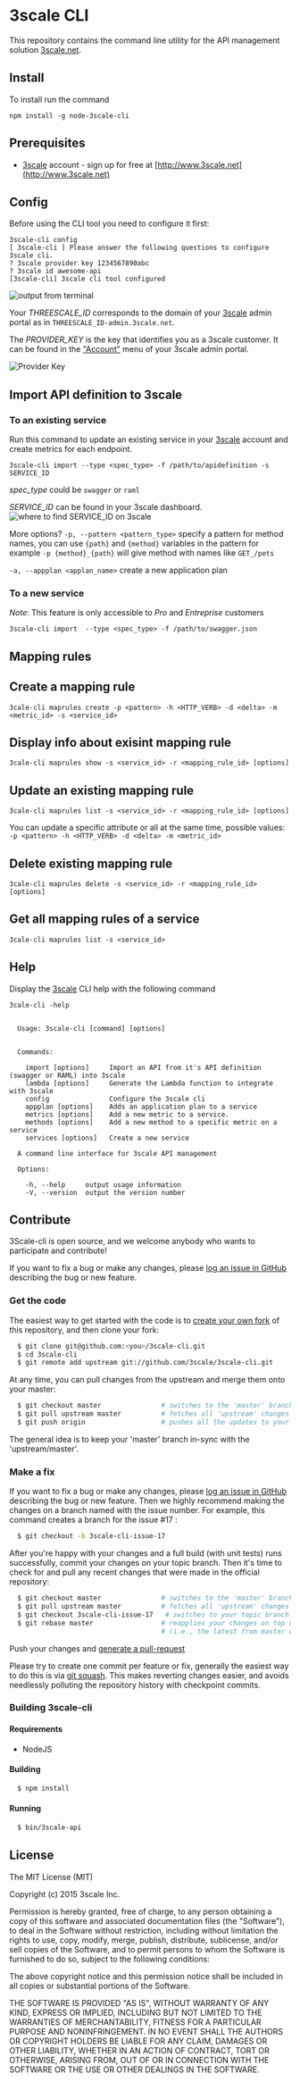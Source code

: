 # 3scale CLI

This repository contains the command line utility for the API management solution [3scale.net](http://3scale.net).

## Install

To install run the command

`npm install -g node-3scale-cli`

## Prerequisites
* [3scale](http://3scale.net) account - sign up for free at [http://www.3scale.net](http://www.3scale.net)


## Config

Before using the CLI tool you need to configure it first:

```
3scale-cli config
[ 3scale-cli ] Please answer the following questions to configure 3scale cli.
? 3scale provider key 1234567890abc
? 3scale id awesome-api
[3scale-cli] 3scale cli tool configured
```

![output from terminal](https://www.evernote.com/l/ACV6L21JMwxFm771F9iPNwu3j7eyqLrArkoB/image.png)

Your *THREESCALE_ID* corresponds to the domain of your [3scale](http://3scale.net) admin portal as in `THREESCALE_ID-admin.3scale.net`.

The *PROVIDER_KEY* is the key that identifies you as a 3scale customer. It can be found in the ["Account"](https://CHANGEME-admin.3scale.net/p/admin/account) menu of your 3scale admin portal.  

![Provider Key](docs/provider-key.png)

## Import API definition to 3scale

### To an existing service

Run this command to update an existing service in your [3scale](http://3scale.net) account and create metrics for each endpoint.

`3scale-cli import --type <spec_type> -f /path/to/apidefinition -s SERVICE_ID`

*spec_type* could be `swagger` or `raml`

*SERVICE_ID* can be found in your 3scale dashboard.
![where to find SERVICE_ID on 3scale](https://www.evernote.com/l/ACW0h8yHfplHi4r-WivB0e0FT5X-6mgutmgB/image.png)

More options?
`-p, --pattern <pattern_type>` specify a pattern for method names, you can use `{path}` and `{method}` variables in the pattern
for example `-p {method}_{path}` will give method with names like `GET_/pets`

`-a, --appplan <applan_name>` create a new application plan

### To a new service

*Note*: This feature is only accessible to *Pro* and *Entreprise* customers

`3scale-cli import  --type <spec_type> -f /path/to/swagger.json`

## Mapping rules

## Create a mapping rule
`3cale-cli maprules create -p <pattern> -h <HTTP_VERB> -d <delta> -m <metric_id> -s <service_id>`

## Display info about exisint mapping rule
`3cale-cli maprules show -s <service_id> -r <mapping_rule_id> [options]`

## Update an existing mapping rule
`3cale-cli maprules list -s <service_id> -r <mapping_rule_id> [options]`

You can update a specific attribute or all at the same time, possible values:
`-p <pattern> -h <HTTP_VERB> -d <delta> -m <metric_id>`

## Delete existing mapping rule
`3cale-cli maprules delete -s <service_id> -r <mapping_rule_id> [options]`

## Get all mapping rules of a service
`3cale-cli maprules list -s <service_id>`

## Help

Display the [3scale](http://3scale.net) CLI help with the following command

`3cale-cli -help`

```

  Usage: 3scale-cli [command] [options]


  Commands:

    import [options]     Import an API from it's API definition (swagger or RAML) into 3scale
    lambda [options]     Generate the Lambda function to integrate with 3scale
    config               Configure the 3scale cli
    appplan [options]    Adds an application plan to a service
    metrics [options]    Add a new metric to a service.
    methods [options]    Add a new method to a specific metric on a service
    services [options]   Create a new service

  A command line interface for 3scale API management

  Options:

    -h, --help     output usage information
    -V, --version  output the version number
```

## Contribute

3Scale-cli is open source, and we welcome anybody who wants to participate and contribute!

If you want to fix a bug or make any changes, please [log an issue in GitHub](https://github.com/3scale/3scale-cli/issues) describing the bug
or new feature.

### Get the code

The easiest way to get started with the code is to [create your own fork](http://help.github.com/forking/)
of this repository, and then clone your fork:
```bash
  $ git clone git@github.com:<you>/3scale-cli.git
  $ cd 3scale-cli
  $ git remote add upstream git://github.com/3scale/3scale-cli.git
```
At any time, you can pull changes from the upstream and merge them onto your master:
```bash
  $ git checkout master               # switches to the 'master' branch
  $ git pull upstream master          # fetches all 'upstream' changes and merges 'upstream/master' onto your 'master' branch
  $ git push origin                   # pushes all the updates to your fork, which should be in-sync with 'upstream'
```
The general idea is to keep your 'master' branch in-sync with the 'upstream/master'.

### Make a fix

If you want to fix a bug or make any changes, please [log an issue in GitHub](https://github.com/3scale/3scale-cli/issues) describing the bug
or new feature. Then we highly recommend making the changes on a branch named with the issue number. For example, this command creates
a branch for the issue #17 :
```bash
  $ git checkout -b 3scale-cli-issue-17
```
After you're happy with your changes and a full build (with unit tests) runs successfully, commit your
changes on your topic branch. Then it's time to check for and pull any recent changes that were made in
the official repository:
```bash
  $ git checkout master               # switches to the 'master' branch
  $ git pull upstream master          # fetches all 'upstream' changes and merges 'upstream/master' onto your 'master' branch
  $ git checkout 3scale-cli-issue-17   # switches to your topic branch
  $ git rebase master                 # reapplies your changes on top of the latest in master
                                      # (i.e., the latest from master will be the new base for your changes)
```

Push your changes and [generate a pull-request](http://help.github.com/pull-requests/)

Please try to create one commit per feature or fix, generally the easiest way to do this is via [git squash](https://git-scm.com/book/en/v2/Git-Tools-Rewriting-History#Squashing-Commits).
This makes reverting changes easier, and avoids needlessly polluting the repository history with checkpoint commits.

### Building 3scale-cli

#### Requirements
- NodeJS

#### Building
```bash
  $ npm install
```

#### Running
```bash
  $ bin/3scale-api
```

## License

The MIT License (MIT)

Copyright (c) 2015 3scale Inc.

Permission is hereby granted, free of charge, to any person obtaining a copy of this software and associated documentation files (the "Software"), to deal in the Software without restriction, including without limitation the rights to use, copy, modify, merge, publish, distribute, sublicense, and/or sell copies of the Software, and to permit persons to whom the Software is furnished to do so, subject to the following conditions:

The above copyright notice and this permission notice shall be included in all copies or substantial portions of the Software.

THE SOFTWARE IS PROVIDED "AS IS", WITHOUT WARRANTY OF ANY KIND, EXPRESS OR IMPLIED, INCLUDING BUT NOT LIMITED TO THE WARRANTIES OF MERCHANTABILITY, FITNESS FOR A PARTICULAR PURPOSE AND NONINFRINGEMENT. IN NO EVENT SHALL THE AUTHORS OR COPYRIGHT HOLDERS BE LIABLE FOR ANY CLAIM, DAMAGES OR OTHER LIABILITY, WHETHER IN AN ACTION OF CONTRACT, TORT OR OTHERWISE, ARISING FROM, OUT OF OR IN CONNECTION WITH THE SOFTWARE OR THE USE OR OTHER DEALINGS IN THE SOFTWARE.
